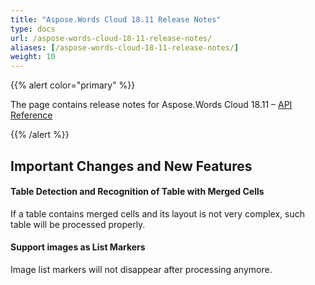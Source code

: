 ```yaml
---
title: "Aspose.Words Cloud 18.11 Release Notes"
type: docs
url: /aspose-words-cloud-18-11-release-notes/
aliases: [/aspose-words-cloud-18-11-release-notes/]
weight: 10
---
```


{{% alert color="primary" %}} 

The page contains release notes for Aspose.Words Cloud 18.11 – [API Reference](https://apireference.aspose.cloud/words/)

{{% /alert %}} 
## Important Changes and New Features
#### Table Detection and Recognition of Table with Merged Cells
If a table contains merged cells and its layout is not very complex, such table will be processed properly.
#### Support images as List Markers
Image list markers will not disappear after processing anymore.
